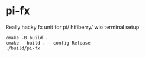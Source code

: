 # pi-fx
Really hacky fx unit for pi/ hifiberry/ wio terminal setup


```
cmake -B build .
cmake --build . --config Release
./build/pi-fx
```
